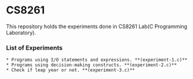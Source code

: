 # CS8261

This repository holds the experiments done in CS8261 Lab(C Programming Laboratory).

### List of Experiments

    * Programs using I/O statements and expressions. **(experiment-1.c)**
    * Programs using decision-making constructs. **(experiment-2.c)**
    * Check if leap year or not. **(experiment-3.c)**




